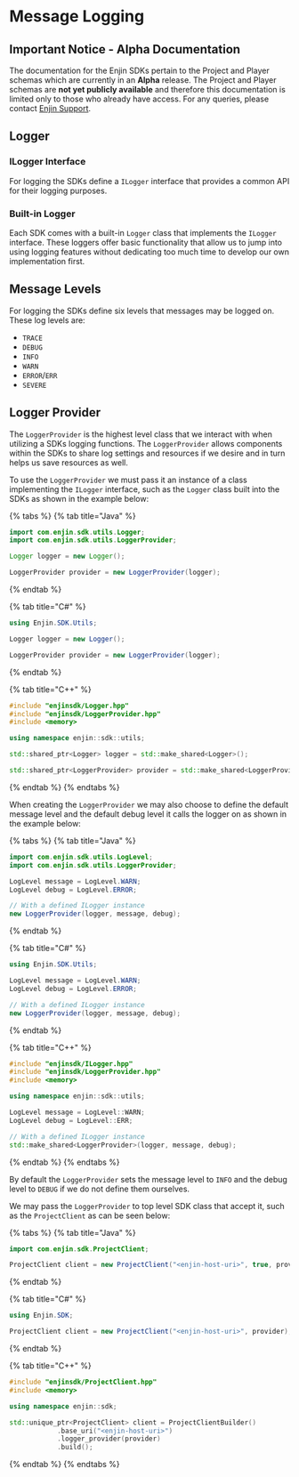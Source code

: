 # Message Logging

## Important Notice - Alpha Documentation

The documentation for the Enjin SDKs pertain to the Project and Player schemas which are currently in an **Alpha** release. The Project and Player schemas are **not yet publicly available** and therefore this documentation is limited only to those who already have access. For any queries, please contact [Enjin Support](mailto:support@enjin.io).

## Logger

### ILogger Interface

For logging the SDKs define a `ILogger` interface that provides a common API for their logging purposes.

### Built-in Logger

Each SDK comes with a built-in `Logger` class that implements the `ILogger` interface. These loggers offer basic functionality that allow us to jump into using logging features without dedicating too much time to develop our own implementation first.

## Message Levels

For logging the SDKs define six levels that messages may be logged on. These log levels are:

* `TRACE`
* `DEBUG`
* `INFO`
* `WARN`
* `ERROR`/`ERR`
* `SEVERE`

## Logger Provider

The `LoggerProvider` is the highest level class that we interact with when utilizing a SDKs logging functions. The `LoggerProvider` allows components within the SDKs to share log settings and resources if we desire and in turn helps us save resources as well.

To use the `LoggerProvider` we must pass it an instance of a class implementing the `ILogger` interface, such as the `Logger` class built into the SDKs as shown in the example below:

{% tabs %}
{% tab title="Java" %}
```java
import com.enjin.sdk.utils.Logger;
import com.enjin.sdk.utils.LoggerProvider;

Logger logger = new Logger();

LoggerProvider provider = new LoggerProvider(logger);
```
{% endtab %}

{% tab title="C\#" %}
```csharp
using Enjin.SDK.Utils;

Logger logger = new Logger();

LoggerProvider provider = new LoggerProvider(logger);
```
{% endtab %}

{% tab title="C++" %}
```cpp
#include "enjinsdk/Logger.hpp"
#include "enjinsdk/LoggerProvider.hpp"
#include <memory>

using namespace enjin::sdk::utils;

std::shared_ptr<Logger> logger = std::make_shared<Logger>();

std::shared_ptr<LoggerProvider> provider = std::make_shared<LoggerProvider>(logger);
```
{% endtab %}
{% endtabs %}

When creating the `LoggerProvider` we may also choose to define the default message level and the default debug level it calls the logger on as shown in the example below:

{% tabs %}
{% tab title="Java" %}
```java
import com.enjin.sdk.utils.LogLevel;
import com.enjin.sdk.utils.LoggerProvider;

LogLevel message = LogLevel.WARN;
LogLevel debug = LogLevel.ERROR;

// With a defined ILogger instance
new LoggerProvider(logger, message, debug);
```
{% endtab %}

{% tab title="C\#" %}
```csharp
using Enjin.SDK.Utils;

LogLevel message = LogLevel.WARN;
LogLevel debug = LogLevel.ERROR;

// With a defined ILogger instance
new LoggerProvider(logger, message, debug);
```
{% endtab %}

{% tab title="C++" %}
```cpp
#include "enjinsdk/ILogger.hpp"
#include "enjinsdk/LoggerProvider.hpp"
#include <memory>

using namespace enjin::sdk::utils;

LogLevel message = LogLevel::WARN;
LogLevel debug = LogLevel::ERR;

// With a defined ILogger instance
std::make_shared<LoggerProvider>(logger, message, debug);
```
{% endtab %}
{% endtabs %}

By default the `LoggerProvider` sets the message level to `INFO` and the debug level to `DEBUG` if we do not define them ourselves.

We may pass the `LoggerProvider` to top level SDK class that accept it, such as the `ProjectClient` as can be seen below:

{% tabs %}
{% tab title="Java" %}
```java
import com.enjin.sdk.ProjectClient;

ProjectClient client = new ProjectClient("<enjin-host-uri>", true, provider);
```
{% endtab %}

{% tab title="C\#" %}
```csharp
using Enjin.SDK;

ProjectClient client = new ProjectClient("<enjin-host-uri>", provider);
```
{% endtab %}

{% tab title="C++" %}
```cpp
#include "enjinsdk/ProjectClient.hpp"
#include <memory>

using namespace enjin::sdk;

std::unique_ptr<ProjectClient> client = ProjectClientBuilder()
            .base_uri("<enjin-host-uri>")
            .logger_provider(provider)
            .build();
```
{% endtab %}
{% endtabs %}


